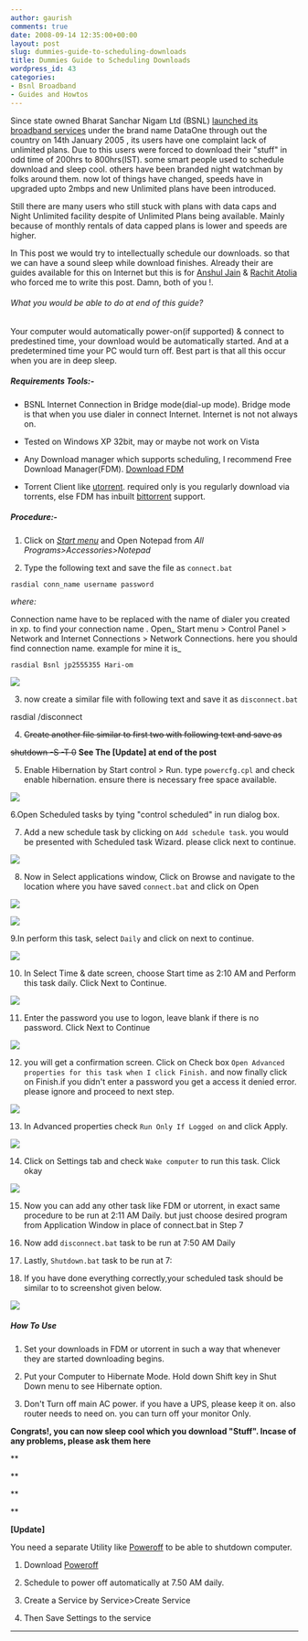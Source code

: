 ```yaml
---
author: gaurish
comments: true
date: 2008-09-14 12:35:00+00:00
layout: post
slug: dummies-guide-to-scheduling-downloads
title: Dummies Guide to Scheduling Downloads
wordpress_id: 43
categories:
- Bsnl Broadband
- Guides and Howtos
---
```


Since state owned Bharat Sanchar Nigam Ltd (BSNL) [launched its broadband services](http://www.bsnl.co.in/newsdetailed.php?news_id=188) under the brand name DataOne through out the country on 14th January 2005 , its users have one complaint lack of unlimited plans. Due to this users were forced to download their "stuff" in odd time of 200hrs to 800hrs(IST). some smart people used to schedule download and sleep cool. others have been branded night watchman by folks around them. now lot of things have changed, speeds have in upgraded upto 2mbps and new Unlimited plans have been introduced.  

Still there are many users who still stuck with plans with data caps and Night Unlimited facility despite of Unlimited Plans being available. Mainly because of monthly rentals of data capped plans is lower and speeds are higher.  

In This post we would try to intellectually schedule our downloads. so that we can have a sound sleep while download finishes. Already their are guides available for this on Internet but this is for [Anshul Jain](http://www.orkut.co.in/Profile.aspx?uid=17865906530842121749) & [Rachit Atolia](http://www.orkut.co.in/Profile.aspx?uid=1455683984992943929) who forced me to write this post. Damn, both of you !.  



###### What you would be able to do at end of this guide?

Your computer would automatically power-on(if supported) & connect to predestined time, your download would be automatically started. And at a predetermined time your PC would turn off. Best part is that all this occur when you are in deep sleep.  



##### Requirements Tools:-

  * BSNL Internet Connection in Bridge mode(dial-up mode). Bridge mode is that when you use dialer in connect Internet. Internet is not not always on.  




  * Tested on Windows XP 32bit, may or maybe not work on Vista  




  * Any Download manager which supports scheduling, I recommend Free Download Manager(FDM). [Download FDM](http://www.freedownloadmanager.org/download.htm)  




  * Torrent Client like [utorrent](http://www.utorrent.com). required only is you regularly download via torrents, else FDM has inbuilt [bittorrent](http://en.wikipedia.org/wiki/BitTorrent_%28protocol%29) support.



##### Procedure:-

1. Click on [_Start menu_](http://upload.wikimedia.org/wikipedia/en/c/c0/StartMenuXP.png) and Open Notepad from _All Programs>Accessories>Notepad_   

2. Type the following text and save the file as `connect.bat`  

`rasdial conn_name username password`

_where:_  

Connection name have to be replaced with the name of dialer you created in xp. to find your connection name . Open_ Start menu > Control Panel > Network and Internet Connections > Network Connections. here you should find connection name. example for mine it is_  

`rasdial Bsnl jp2555355 Hari-om`  



[![](http://2.bp.blogspot.com/_wMAC6frBFdw/SMz-_BlHm4I/AAAAAAAAARM/6JL7Sjs5jMU/s320-R/netowork_connection.png)](http://2.bp.blogspot.com/_wMAC6frBFdw/SMz-_BlHm4I/AAAAAAAAARM/5nI70e2LM6E/s1600-h/netowork_connection.png)

  

3. now create a similar file with following text and save it as `disconnect.bat`  

rasdial  /disconnect  

4. <strike>Create another file similar to first two with following text and save as </strike>  

<strike>shutdown -S -T 0</strike>
**See The [Update] at end of the post**  


5. Enable Hibernation by Start control > Run. type  `powercfg.cpl` and check enable hibernation. ensure there is necessary free space available.  



[![](http://4.bp.blogspot.com/_wMAC6frBFdw/SMz--OopVbI/AAAAAAAAARE/WyiUPpwjYyE/s320-R/hibernate.png)](http://4.bp.blogspot.com/_wMAC6frBFdw/SMz--OopVbI/AAAAAAAAARE/ScHfdyFzenw/s1600-h/hibernate.png)

  

6.Open Scheduled tasks by tying "control scheduled" in run dialog box.  

7. Add a new schedule task by clicking on `Add schedule task`. you would be presented with Scheduled task Wizard. please click next to continue.  



[![](http://3.bp.blogspot.com/_wMAC6frBFdw/SMz_CUN7o4I/AAAAAAAAARc/-C_pGwQMTV4/s320-R/Screenshot+-+9_13_2008+,+9_02_32+PM.png)](http://3.bp.blogspot.com/_wMAC6frBFdw/SMz_CUN7o4I/AAAAAAAAARc/rLFMX1xOrnM/s1600-h/Screenshot+-+9_13_2008+,+9_02_32+PM.png)

  

8. Now in Select applications window, Click on Browse and navigate to the location where you have saved `connect.bat` and click on Open  



[![](http://1.bp.blogspot.com/_wMAC6frBFdw/SMz_Gkc4WiI/AAAAAAAAARs/BA5wHkLo0PM/s320-R/Screenshot+-+9_13_2008+,+9_03_03+PM.png)](http://1.bp.blogspot.com/_wMAC6frBFdw/SMz_Gkc4WiI/AAAAAAAAARs/a1lbQihhENE/s1600-h/Screenshot+-+9_13_2008+,+9_03_03+PM.png)

  



[![](http://2.bp.blogspot.com/_wMAC6frBFdw/SMz_ITBWXtI/AAAAAAAAAR0/BVd2yCweX_8/s320-R/Screenshot+-+9_13_2008+,+9_57_51+PM.png)](http://2.bp.blogspot.com/_wMAC6frBFdw/SMz_ITBWXtI/AAAAAAAAAR0/oDmGosSl49M/s1600-h/Screenshot+-+9_13_2008+,+9_57_51+PM.png)

  

9.In perform this task, select `Daily` and click on next to continue.  



[![](http://3.bp.blogspot.com/_wMAC6frBFdw/SMz_LYDXgqI/AAAAAAAAAR8/nOpEtWzyrPg/s320-R/Screenshot+-+9_13_2008+,+10_08_23+PM.png)](http://3.bp.blogspot.com/_wMAC6frBFdw/SMz_LYDXgqI/AAAAAAAAAR8/avpeT05FmCc/s1600-h/Screenshot+-+9_13_2008+,+10_08_23+PM.png)

  

10. In Select Time & date screen, choose Start time as 2:10 AM and Perform this task daily. Click Next to Continue.  



[![](http://1.bp.blogspot.com/_wMAC6frBFdw/SM0BsILtWLI/AAAAAAAAASk/2E6nnnWZc5c/s320-R/image_1.png)](http://1.bp.blogspot.com/_wMAC6frBFdw/SM0BsILtWLI/AAAAAAAAASk/kE2NOCpMO-o/s1600-h/image_1.png)

  

11. Enter the password you use to logon, leave blank if there is no password. Click Next to Continue  



[![](http://3.bp.blogspot.com/_wMAC6frBFdw/SMz_a7QBvFI/AAAAAAAAASE/fNWuWlmuG28/s320-R/Screenshot+-+9_13_2008+,+10_19_05+PM.png)](http://3.bp.blogspot.com/_wMAC6frBFdw/SMz_a7QBvFI/AAAAAAAAASE/_De8cA4fpeo/s1600-h/Screenshot+-+9_13_2008+,+10_19_05+PM.png)

  

12. you will get a confirmation screen. Click on Check box `Open Advanced properties for this task when I click Finish.` and now finally click on Finish.if you didn't enter a password you get a access it denied error. please ignore and proceed to next step.  



[![](http://1.bp.blogspot.com/_wMAC6frBFdw/SMz_behZ4vI/AAAAAAAAASM/SRq1igexEwU/s320-R/Screenshot+-+9_13_2008+,+10_23_48+PM.png)](http://1.bp.blogspot.com/_wMAC6frBFdw/SMz_behZ4vI/AAAAAAAAASM/amT9U7I3A0I/s1600-h/Screenshot+-+9_13_2008+,+10_23_48+PM.png)

  

13. In Advanced properties check `Run Only If Logged on` and click Apply.  



[![](http://4.bp.blogspot.com/_wMAC6frBFdw/SMz_b4wGpGI/AAAAAAAAASU/HED_TAVEf_8/s320-R/Screenshot+-+9_13_2008+,+10_25_26+PM.png)](http://4.bp.blogspot.com/_wMAC6frBFdw/SMz_b4wGpGI/AAAAAAAAASU/6jw3lvoHM0w/s1600-h/Screenshot+-+9_13_2008+,+10_25_26+PM.png)

  

14. Click on Settings tab and check `Wake computer` to run this task. Click okay  



[![](http://3.bp.blogspot.com/_wMAC6frBFdw/SMz_cnjWvMI/AAAAAAAAASc/gG4NqYlHmbs/s320-R/Screenshot+-+9_13_2008+,+10_30_50+PM.png)](http://3.bp.blogspot.com/_wMAC6frBFdw/SMz_cnjWvMI/AAAAAAAAASc/XpfqIYlX7SE/s1600-h/Screenshot+-+9_13_2008+,+10_30_50+PM.png)

  

15. Now you can add any other task like FDM or utorrent, in exact same procedure to be run at 2:11 AM Daily. but just choose desired program from Application Window in place of connect.bat in Step 7   

16. Now add `disconnect.bat` task to be run at 7:50 AM Daily  

17. Lastly, `Shutdown.bat` task to be run at 7:  

18. If you have done everything correctly,your scheduled task should be similar to to screenshot given below.  



[![](http://4.bp.blogspot.com/_wMAC6frBFdw/SM0CnXXrTFI/AAAAAAAAASs/pWlqYE2_lqQ/s320-R/image_2.png)](http://4.bp.blogspot.com/_wMAC6frBFdw/SM0CnXXrTFI/AAAAAAAAASs/gQSSwDQMxuM/s1600-h/image_2.png)

  



##### How To Use

1. Set your downloads in FDM or utorrent in such a way that whenever they are started downloading begins.  

2. Put your Computer to Hibernate Mode. Hold down Shift key in Shut Down menu to see Hibernate option.  

3) Don't Turn off main AC power. if you have a UPS, please keep it on. also router needs to need on. you can turn off your monitor Only.  

  

**Congrats!, you can now sleep cool which you download "Stuff". Incase of any problems, please ask them here**  

**  

**  

**  

**  

**[Update]**  

You need a separate Utility like [Poweroff](http://www.softpedia.com/get/System/System-Miscellaneous/PowerOff.shtml) to be able to shutdown computer.  

1) Download [Poweroff](http://www.softpedia.com/get/System/System-Miscellaneous/PowerOff.shtml)  

2) Schedule to power off automatically at 7.50 AM daily.  

3) Create a Service by Service>Create Service  

4) Then Save Settings to the service  

** **
